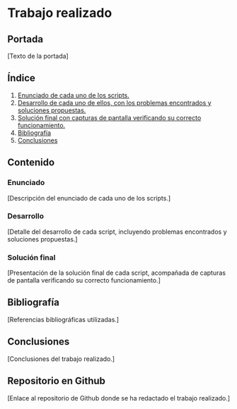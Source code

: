 # Trabajo realizado

## Portada

[Texto de la portada]

## Índice

1. [Enunciado de cada uno de los scripts.](#enunciado)
2. [Desarrollo de cada uno de ellos, con los problemas encontrados y soluciones propuestas.](#desarrollo)
3. [Solución final con capturas de pantalla verificando su correcto funcionamiento.](#solucion)
4. [Bibliografía](#bibliografia)
5. [Conclusiones](#conclusiones)

## Contenido

### <a name="enunciado"></a>Enunciado

[Descripción del enunciado de cada uno de los scripts.]

### <a name="desarrollo"></a>Desarrollo

[Detalle del desarrollo de cada script, incluyendo problemas encontrados y soluciones propuestas.]

### <a name="solucion"></a>Solución final

[Presentación de la solución final de cada script, acompañada de capturas de pantalla verificando su correcto funcionamiento.]

## <a name="bibliografia"></a>Bibliografía

[Referencias bibliográficas utilizadas.]

## <a name="conclusiones"></a>Conclusiones

[Conclusiones del trabajo realizado.]

## Repositorio en Github

[Enlace al repositorio de Github donde se ha redactado el trabajo realizado.]
